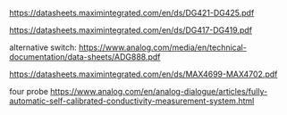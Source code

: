 
https://datasheets.maximintegrated.com/en/ds/DG421-DG425.pdf

https://datasheets.maximintegrated.com/en/ds/DG417-DG419.pdf

alternative switch:
https://www.analog.com/media/en/technical-documentation/data-sheets/ADG888.pdf

https://datasheets.maximintegrated.com/en/ds/MAX4699-MAX4702.pdf

four probe
https://www.analog.com/en/analog-dialogue/articles/fully-automatic-self-calibrated-conductivity-measurement-system.html
